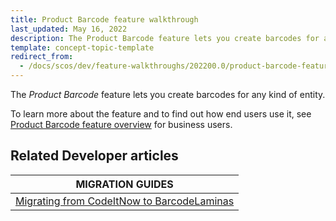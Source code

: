 ```yaml
---
title: Product Barcode feature walkthrough
last_updated: May 16, 2022
description: The Product Barcode feature lets you create barcodes for any kind of entity.
template: concept-topic-template
redirect_from:
  - /docs/scos/dev/feature-walkthroughs/202200.0/product-barcode-feature-walkthrough.html
---
```


The _Product Barcode_ feature lets you create barcodes for any kind of entity.


To learn more about the feature and to find out how end users use it, see [Product Barcode feature overview](/docs/scos/user/features/{{page.version}}/product-barcode-feature-overview.html) for business users.

## Related Developer articles

| MIGRATION GUIDES|
|---------|
| [Migrating from CodeItNow to BarcodeLaminas](/docs/scos/dev/module-migration-guides/migration-guide-codeitnow-to-barcodelaminas.html) |


